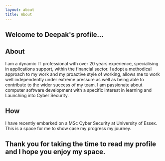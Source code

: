 ```yaml
---
layout: about
title: About
---
```

## Welcome to Deepak's profile...

## About 

I am a dynamic IT professional with over 20 years experience, specialising in applications support, within the financial sector. I adopt a methodical approach to my work and my proactive style of working, allows me to work well independently under extreme pressure as well as being able to contribute to the wider success of my team. I am passionate about computer software development with a specific interest in learning and Launching into Cyber Security.

## How 

I have recently embarked on a MSc Cyber Security at University of Essex. This is a space for me to show case my progress my journey. 


## Thank you for taking the time to read my profile and I hope you enjoy my space. 
